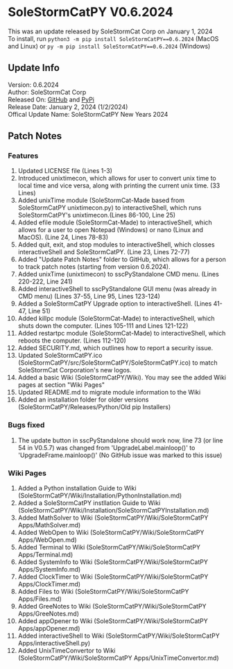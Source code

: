 # SoleStormCatPY V0.6.2024
This was an update released by SoleStormCat Corp on January 1, 2024    
To install, run `python3 -m pip install SoleStormCatPY==0.6.2024` (MacOS and Linux) or `py -m pip install SoleStormCatPY==0.6.2024` (Windows)

## Update Info
Version: 0.6.2024     
Author: SoleStormCat Corp     
Released On: [GitHub](https://github.com/solestormcat-corp/solestormcatpy) and [PyPi](https://pypi.org/project/SoleStormCatPY/0.6.2024/)     
Release Date: January 2, 2024 (1/2/2024)     
Offical Update Name: SoleStormCatPY New Years 2024

## Patch Notes

### Features
1. Updated LICENSE file (Lines 1-3)
1. Introduced unixtimecon, which allows for user to convert unix time to local time and vice versa, along with printing the current unix time. (33 Lines)
1. Added unixTime module (SoleStormCat-Made based from SoleStormCatPY unixtimecon.py) to interactiveShell, which runs SoleStormCatPY's unixtimecon.(Lines 86-100, Line 25)
1. Added efile module (SoleStormCat-Made) to interactiveShell, which allows for a user to open Notepad (Windows) or nano (Linux and MacOS). (Line 24, Lines 78-83)
1. Added quit, exit, and stop modules to interactiveShell, which closses interactiveShell and SoleStormCatPY. (Line 23, Lines 72-77)
1. Added "Update Patch Notes" folder to GitHub, which allows for a person to track patch notes (starting from version 0.6.2024).
1. Added unixTime (unixtimecon) to sscPyStandalone CMD menu. (Lines 220-222, Line 241)
1. Added interactiveShell to sscPyStandalone GUI menu (was already in CMD menu) (Lines 37-55, Line 95, Lines 123-124)
1. Added a SoleStormCatPY Upgrade option to interactiveShell. (Lines 41-47, Line 51)
1. Added killpc module (SoleStormCat-Made) to interactiveShell, which shuts down the computer. (Lines 105-111 and Lines 121-122)
1. Added restartpc module (SoleStormCat-Made) to interactiveShell, which reboots the computer. (Lines 112-120)
1. Added SECURITY.md, which outlines how to report a security issue.
1. Updated SoleStormCatPY.ico (SoleStormCatPY/src/SoleStormCatPY/SoleStormCatPY.ico) to match SoleStormCat Corporation's new logos.
1. Added a basic Wiki (SoleStormCatPY/Wiki). You may see the added Wiki pages at section "Wiki Pages"
1. Updated README.md to migrate module information to the Wiki
1. Added an installation folder for older versions (SoleStormCatPY/Releases/Python/Old pip Installers)


### Bugs fixed
1. The update button in sscPyStandalone should work now, line 73 (or line 54 in V0.5.7) was changed from 'UpgradeLabel.mainloop()' to 'UpgradeFrame.mainloop()' (No GitHub issue was marked to this issue)

### Wiki Pages
1. Added a Python installation Guide to Wiki (SoleStormCatPY/Wiki/Installation/PythonInstallation.md)
1. Added a SoleStormCatPY instllation Guide to Wiki (SoleStormCatPY/Wiki/Installation/SoleStormCatPYInstallation.md)
1. Added MathSolver to Wiki (SoleStormCatPY/Wiki/SoleStormCatPY Apps/MathSolver.md)
1. Added WebOpen to Wiki (SoleStormCatPY/Wiki/SoleStormCatPY Apps/WebOpen.md)
1. Added Terminal to Wiki (SoleStormCatPY/Wiki/SoleStormCatPY Apps/Terminal.md)
1. Added SystemInfo to Wiki (SoleStormCatPY/Wiki/SoleStormCatPY Apps/SystemInfo.md)
1. Added ClockTimer to Wiki (SoleStormCatPY/Wiki/SoleStormCatPY Apps/ClockTimer.md)
1. Added Files to Wiki (SoleStormCatPY/Wiki/SoleStormCatPY Apps/Files.md)
1. Added GreeNotes to Wiki (SoleStormCatPY/Wiki/SoleStormCatPY Apps/GreeNotes.md)
1. Added appOpener to Wiki (SoleStormCatPY/Wiki/SoleStormCatPY Apps/appOpener.md)
1. Added interactiveShell to Wiki (SoleStormCatPY/Wiki/SoleStormCatPY Apps/interactiveShell.py)
1. Added UnixTimeConvertor to Wiki (SoleStormCatPY/Wiki/SoleStormCatPY Apps/UnixTimeConvertor.md)